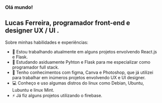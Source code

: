 ### Olá mundo!
## Lucas Ferreira, programador front-end e designer UX / UI .

Sobre minhas habilidades e experiências:

- 🔭 Estou trabalhando atualmente em alguns projetos envolvendo React.js e Flask.
- 🌱 Estudando asiduamente Pyhton e Flask para me especializar como programador full stack.
- 🎨 Tenho conhecimentos com figma, Canva e Photoshop, que já utilizei para trabalhar em inúmeros projetos envolvendo UX e UI designer.
- 💻 Conheço e uso algumas distros do linux como Debian, Ubuntu, Lubuntu e linux Mint.
- ⚡ Já fiz alguns projetos utilizando o firebase.


  
